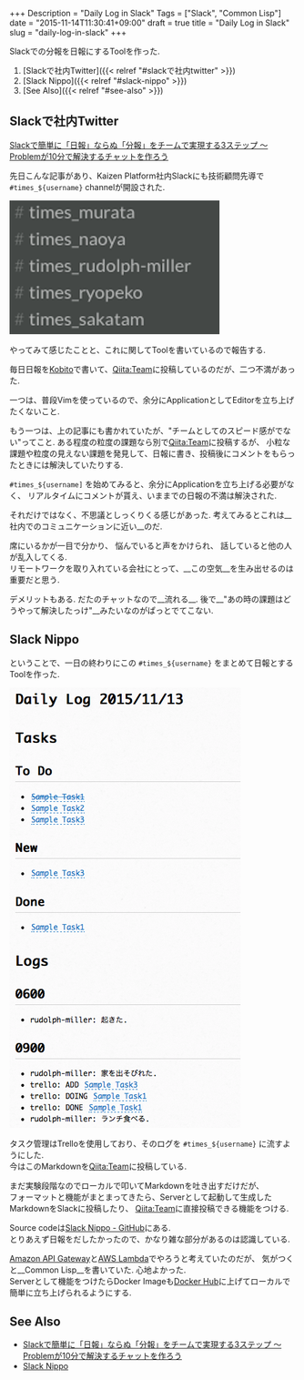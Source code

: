 +++
Description = "Daily Log in Slack"
Tags = ["Slack", "Common Lisp"]
date = "2015-11-14T11:30:41+09:00"
draft = true
title = "Daily Log in Slack"
slug = "daily-log-in-slack"
+++

Slackでの分報を日報にするToolを作った.

<!--more-->

1. [Slackで社内Twitter]({{< relref "#slackで社内twitter" >}})
2. [Slack Nippo]({{< relref "#slack-nippo" >}})
3. [See Also]({{< relref "#see-also" >}})

## Slackで社内Twitter

[Slackで簡単に「日報」ならぬ「分報」をチームで実現する3ステップ 〜 Problemが10分で解決するチャットを作ろう](http://c16e.com/1511101558)

先日こんな記事があり、Kaizen Platform社内Slackにも技術顧問先導で `#times_${username}` channelが開設された.

![channel](/images/20151114/channel.png)

やってみて感じたことと、これに関してToolを書いているので報告する.

毎日日報を[Kobito](http://kobito.qiita.com/)で書いて、[Qiita:Team](https://teams.qiita.com/)に投稿しているのだが、二つ不満があった.

一つは、普段Vimを使っているので、余分にApplicationとしてEditorを立ち上げたくないこと.

もう一つは、上の記事にも書かれていたが、"チームとしてのスピード感がでない"ってこと.
ある程度の粒度の課題なら別で[Qiita:Team](https://teams.qiita.com/)に投稿するが、
小粒な課題や粒度の見えない課題を発見して、日報に書き、投稿後にコメントをもらったときには解決していたりする.

`#times_${username]` を始めてみると、余分にApplicationを立ち上げる必要がなく、
リアルタイムにコメントが貰え、いままでの日報の不満は解決された.

それだけではなく、不思議としっくりくる感じがあった.
考えてみるとこれは__社内でのコミュニケーションに近い__のだ.

席にいるかが一目で分かり、
悩んでいると声をかけられ、
話していると他の人が乱入してくる.  
リモートワークを取り入れている会社にとって、__この空気__を生み出せるのは重要だと思う.

デメリットもある.
だたのチャットなので__流れる__.
後で__"あの時の課題はどうやって解決したっけ"__みたいなのがぱっとでてこない.


## Slack Nippo

ということで、一日の終わりにこの `#times_${username}` をまとめて日報とするToolを作った.

![daily log](/images/20151114/daily_log.png)

タスク管理はTrelloを使用しており、そのログを `#times_${username}` に流すようにした.  
今はこのMarkdownを[Qiita:Team](https://teams.qiita.com/)に投稿している.

まだ実験段階なのでローカルで叩いてMarkdownを吐き出すだけだが、  
フォーマットと機能がまとまってきたら、Serverとして起動して生成したMarkdownをSlackに投稿したり、
[Qiita:Team](https://teams.qiita.com/)に直接投稿できる機能をつける.

Source codeは[Slack Nippo - GitHub](https://github.com/Rudolph-Miller/slack-nippo/)にある.  
とりあえず日報をだしたかったので、かなり雑な部分があるのは認識している.  

[Amazon API Gateway](https://aws.amazon.com/jp/api-gateway/)と[AWS Lambda](https://aws.amazon.com/jp/lambda/)でやろうと考えていたのだが、
気がつくと__Common Lisp__を書いていた. 心地よかった.  
Serverとして機能をつけたらDocker Imageも[Docker Hub](https://hub.docker.com/)に上げてローカルで簡単に立ち上げられるようにする.

## See Also

- [Slackで簡単に「日報」ならぬ「分報」をチームで実現する3ステップ 〜 Problemが10分で解決するチャットを作ろう](http://c16e.com/1511101558)
- [Slack Nippo](https://github.com/Rudolph-Miller/slack-nippo/)
